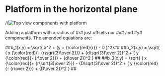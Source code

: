 Platform in the horizontal plane
================================

//![Top view components with platform](top-view-platform_diagram.svg)

Adding a platform with a radius of #r# just offsets our #x# and #y# components. The amended equations are:

##b_1(x,y) = \sqrt{ x^2 + (y + {\color{red}{r}} - D )^2}##
##b_2(x,y) = \sqrt{ ( x {\color{red}{- {r\sqrt(3)\over 2}}}  + {d\sqrt(3)\over 2})^2 + ( y {\color{red}{- {r\over 2}}} + {d\over 2})^2   } ##
##b_3(x,y) = \sqrt{ ( x {\color{red}{+ {r\sqrt(3)\over 2}}} - {D\sqrt(3)\over 2})^2 + ( y {\color{red}{- {r\over 2}}} + {D\over 2})^2   } ##
